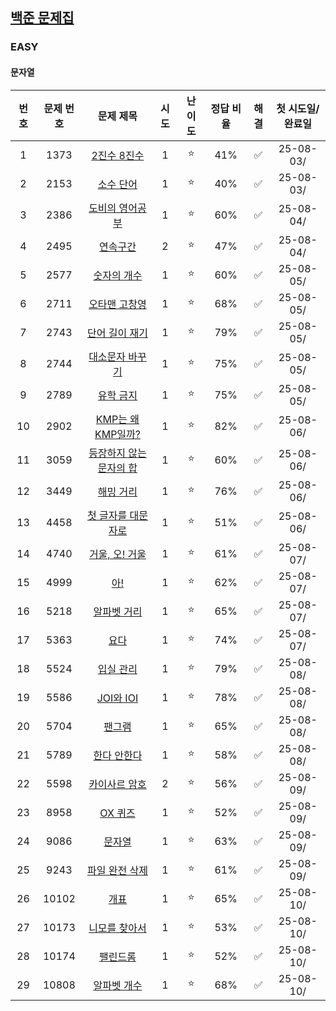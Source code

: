 ## [백준 문제집](https://www.acmicpc.net/workbook/by/soo7652)

### EASY
#### 문자열
| 번호 | 문제 번호 |                         문제 제목                         | 시도 | 난이도 | 정답 비율 | 해결 | 첫 시도일/완료일 |
|:--:|:-----:|:-----------------------------------------------------:|:--:|:---:|:-----:|:--:|:---------:|
| 1  | 1373  |    [2진수 8진수](https://www.acmicpc.net/problem/1373)    | 1  |  ⭐  |  41%  | ✅  | 25-08-03/ |
| 2  | 2153  |     [소수 단어](https://www.acmicpc.net/problem/2153)     | 1  |  ⭐  |  40%  | ✅  | 25-08-03/ |
| 3  | 2386  |   [도비의 영어공부](https://www.acmicpc.net/problem/2386)    | 1  |  ⭐  |  60%  | ✅  | 25-08-04/ |
| 4  | 2495  |     [연속구간](https://www.acmicpc.net/problem/2495)      | 2  |  ⭐  |  47%  | ✅  | 25-08-04/ |
| 5  | 2577  |    [숫자의 개수](https://www.acmicpc.net/problem/2577)     | 1  |  ⭐  |  60%  | ✅  | 25-08-05/ |
| 6  | 2711  |    [오타맨 고창영](https://www.acmicpc.net/problem/2711)    | 1  |  ⭐  |  68%  | ✅  | 25-08-05/ |
| 7  | 2743  |   [단어 길이 재기](https://www.acmicpc.net/problem/2743)    | 1  |  ⭐  |  79%  | ✅  | 25-08-05/ |
| 8  | 2744  |   [대소문자 바꾸기](https://www.acmicpc.net/problem/2744)    | 1  |  ⭐  |  75%  | ✅  | 25-08-05/ |
| 9  | 2789  |     [유학 금지](https://www.acmicpc.net/problem/2789)     | 1  |  ⭐  |  75%  | ✅  | 25-08-05/ |
| 10 | 2902  | [KMP는 왜 KMP일까?](https://www.acmicpc.net/problem/2902) | 1  |  ⭐  |  82%  | ✅  | 25-08-06/ |
| 11 | 3059  | [등장하지 않는 문자의 합](https://www.acmicpc.net/problem/3059) | 1  |  ⭐  |  60%  | ✅  | 25-08-06/ |
| 12 | 3449  |     [해밍 거리](https://www.acmicpc.net/problem/3449)     | 1  |  ⭐  |  76%  | ✅  | 25-08-06/ |
| 13 | 4458  |  [첫 글자를 대문자로](https://www.acmicpc.net/problem/4458)   | 1  |  ⭐  |  51%  | ✅  | 25-08-06/ |
| 14 | 4740  |   [거울, 오! 거울](https://www.acmicpc.net/problem/4740)   | 1  |  ⭐  |  61%  | ✅  | 25-08-07/ |
| 15 | 4999  |      [아!](https://www.acmicpc.net/problem/4999)       | 1  |  ⭐  |  62%  | ✅  | 25-08-07/ |
| 16 | 5218  |    [알파벳 거리](https://www.acmicpc.net/problem/5218)     | 1  |  ⭐  |  65%  | ✅  | 25-08-07/ |
| 17 | 5363  |      [요다](https://www.acmicpc.net/problem/5363)       | 1  |  ⭐  |  74%  | ✅  | 25-08-07/ |
| 18 | 5524  |     [입실 관리](https://www.acmicpc.net/problem/5524)     | 1  |  ⭐  |  79%  | ✅  | 25-08-08/ |
| 19 | 5586  |   [JOI와 IOI](https://www.acmicpc.net/problem/5586)    | 1  |  ⭐  |  78%  | ✅  | 25-08-08/ |
| 20 | 5704  |      [팬그램](https://www.acmicpc.net/problem/5704)      | 1  |  ⭐  |  65%  | ✅  | 25-08-08/ |
| 21 | 5789  |    [한다 안한다](https://www.acmicpc.net/problem/5789)     | 1  |  ⭐  |  58%  | ✅  | 25-08-08/ |
| 22 | 5598  |    [카이사르 암호](https://www.acmicpc.net/problem/5598)    | 2  |  ⭐  |  56%  | ✅  | 25-08-09/ |
| 23 | 8958  |     [OX 퀴즈](https://www.acmicpc.net/problem/8958)     | 1  |  ⭐  |  52%  | ✅  | 25-08-09/ |
| 24 | 9086  |      [문자열](https://www.acmicpc.net/problem/9086)      | 1  |  ⭐  |  63%  | ✅  | 25-08-09/ |
| 25 | 9243  |   [파일 완전 삭제](https://www.acmicpc.net/problem/9243)    | 1  |  ⭐  |  61%  | ✅  | 25-08-09/ |
| 26 | 10102 |      [개표](https://www.acmicpc.net/problem/10102)      | 1  |  ⭐  |  65%  | ✅  | 25-08-10/ |
| 27 | 10173 |   [니모를 찾아서](https://www.acmicpc.net/problem/10173)    | 1  |  ⭐  |  53%  | ✅  | 25-08-10/ |
| 28 | 10174 |     [팰린드롬](https://www.acmicpc.net/problem/10174)     | 1  |  ⭐  |  52%  | ✅  | 25-08-10/ |
| 29 | 10808 |    [알파벳 개수](https://www.acmicpc.net/problem/10808)    | 1  |  ⭐  |  68%  | ✅  | 25-08-10/ |